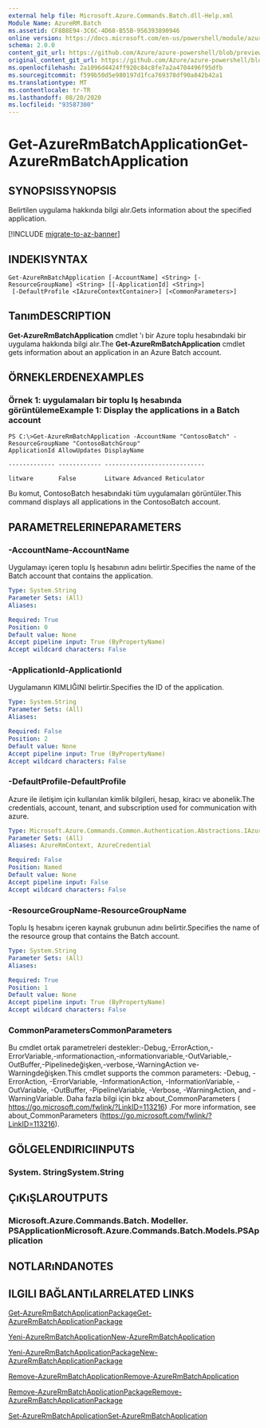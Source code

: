 ```yaml
---
external help file: Microsoft.Azure.Commands.Batch.dll-Help.xml
Module Name: AzureRM.Batch
ms.assetid: CF8B8E94-3C6C-4D68-B55B-956393890946
online version: https://docs.microsoft.com/en-us/powershell/module/azurerm.batch/get-azurermbatchapplication
schema: 2.0.0
content_git_url: https://github.com/Azure/azure-powershell/blob/preview/src/ResourceManager/AzureBatch/Commands.Batch/help/Get-AzureRmBatchApplication.md
original_content_git_url: https://github.com/Azure/azure-powershell/blob/preview/src/ResourceManager/AzureBatch/Commands.Batch/help/Get-AzureRmBatchApplication.md
ms.openlocfilehash: 2a1096d4424ff920c84c8fe7a2a4704496f95dfb
ms.sourcegitcommit: f599b50d5e980197d1fca769378df90a842b42a1
ms.translationtype: MT
ms.contentlocale: tr-TR
ms.lasthandoff: 08/20/2020
ms.locfileid: "93587300"
---
```

# <span data-ttu-id="14091-101">Get-AzureRmBatchApplication</span><span class="sxs-lookup"><span data-stu-id="14091-101">Get-AzureRmBatchApplication</span></span>

## <span data-ttu-id="14091-102">SYNOPSIS</span><span class="sxs-lookup"><span data-stu-id="14091-102">SYNOPSIS</span></span>
<span data-ttu-id="14091-103">Belirtilen uygulama hakkında bilgi alır.</span><span class="sxs-lookup"><span data-stu-id="14091-103">Gets information about the specified application.</span></span>

[!INCLUDE [migrate-to-az-banner](../../includes/migrate-to-az-banner.md)]

## <span data-ttu-id="14091-104">INDEKI</span><span class="sxs-lookup"><span data-stu-id="14091-104">SYNTAX</span></span>

```
Get-AzureRmBatchApplication [-AccountName] <String> [-ResourceGroupName] <String> [[-ApplicationId] <String>]
 [-DefaultProfile <IAzureContextContainer>] [<CommonParameters>]
```

## <span data-ttu-id="14091-105">Tanım</span><span class="sxs-lookup"><span data-stu-id="14091-105">DESCRIPTION</span></span>
<span data-ttu-id="14091-106">**Get-AzureRmBatchApplication** cmdlet 'ı bir Azure toplu hesabındaki bir uygulama hakkında bilgi alır.</span><span class="sxs-lookup"><span data-stu-id="14091-106">The **Get-AzureRmBatchApplication** cmdlet gets information about an application in an Azure Batch account.</span></span>

## <span data-ttu-id="14091-107">ÖRNEKLERDEN</span><span class="sxs-lookup"><span data-stu-id="14091-107">EXAMPLES</span></span>

### <span data-ttu-id="14091-108">Örnek 1: uygulamaları bir toplu Iş hesabında görüntüleme</span><span class="sxs-lookup"><span data-stu-id="14091-108">Example 1: Display the applications in a Batch account</span></span>
```
PS C:\>Get-AzureRmBatchApplication -AccountName "ContosoBatch" -ResourceGroupName "ContosoBatchGroup"
ApplicationId AllowUpdates DisplayName

------------- ------------ ----------------------------

litware       False        Litware Advanced Reticulator
```

<span data-ttu-id="14091-109">Bu komut, ContosoBatch hesabındaki tüm uygulamaları görüntüler.</span><span class="sxs-lookup"><span data-stu-id="14091-109">This command displays all applications in the ContosoBatch account.</span></span>

## <span data-ttu-id="14091-110">PARAMETRELERINE</span><span class="sxs-lookup"><span data-stu-id="14091-110">PARAMETERS</span></span>

### <span data-ttu-id="14091-111">-AccountName</span><span class="sxs-lookup"><span data-stu-id="14091-111">-AccountName</span></span>
<span data-ttu-id="14091-112">Uygulamayı içeren toplu Iş hesabının adını belirtir.</span><span class="sxs-lookup"><span data-stu-id="14091-112">Specifies the name of the Batch account that contains the application.</span></span>

```yaml
Type: System.String
Parameter Sets: (All)
Aliases:

Required: True
Position: 0
Default value: None
Accept pipeline input: True (ByPropertyName)
Accept wildcard characters: False
```

### <span data-ttu-id="14091-113">-ApplicationId</span><span class="sxs-lookup"><span data-stu-id="14091-113">-ApplicationId</span></span>
<span data-ttu-id="14091-114">Uygulamanın KIMLIĞINI belirtir.</span><span class="sxs-lookup"><span data-stu-id="14091-114">Specifies the ID of the application.</span></span>

```yaml
Type: System.String
Parameter Sets: (All)
Aliases:

Required: False
Position: 2
Default value: None
Accept pipeline input: True (ByPropertyName)
Accept wildcard characters: False
```

### <span data-ttu-id="14091-115">-DefaultProfile</span><span class="sxs-lookup"><span data-stu-id="14091-115">-DefaultProfile</span></span>
<span data-ttu-id="14091-116">Azure ile iletişim için kullanılan kimlik bilgileri, hesap, kiracı ve abonelik.</span><span class="sxs-lookup"><span data-stu-id="14091-116">The credentials, account, tenant, and subscription used for communication with azure.</span></span>

```yaml
Type: Microsoft.Azure.Commands.Common.Authentication.Abstractions.IAzureContextContainer
Parameter Sets: (All)
Aliases: AzureRmContext, AzureCredential

Required: False
Position: Named
Default value: None
Accept pipeline input: False
Accept wildcard characters: False
```

### <span data-ttu-id="14091-117">-ResourceGroupName</span><span class="sxs-lookup"><span data-stu-id="14091-117">-ResourceGroupName</span></span>
<span data-ttu-id="14091-118">Toplu Iş hesabını içeren kaynak grubunun adını belirtir.</span><span class="sxs-lookup"><span data-stu-id="14091-118">Specifies the name of the resource group that contains the Batch account.</span></span>

```yaml
Type: System.String
Parameter Sets: (All)
Aliases:

Required: True
Position: 1
Default value: None
Accept pipeline input: True (ByPropertyName)
Accept wildcard characters: False
```

### <span data-ttu-id="14091-119">CommonParameters</span><span class="sxs-lookup"><span data-stu-id="14091-119">CommonParameters</span></span>
<span data-ttu-id="14091-120">Bu cmdlet ortak parametreleri destekler:-Debug,-ErrorAction,-ErrorVariable,-ınformationaction,-ınformationvariable,-OutVariable,-OutBuffer,-Pipelinedeğişken,-verbose,-WarningAction ve-Warningdeğişken.</span><span class="sxs-lookup"><span data-stu-id="14091-120">This cmdlet supports the common parameters: -Debug, -ErrorAction, -ErrorVariable, -InformationAction, -InformationVariable, -OutVariable, -OutBuffer, -PipelineVariable, -Verbose, -WarningAction, and -WarningVariable.</span></span> <span data-ttu-id="14091-121">Daha fazla bilgi için bkz about_CommonParameters ( https://go.microsoft.com/fwlink/?LinkID=113216) .</span><span class="sxs-lookup"><span data-stu-id="14091-121">For more information, see about_CommonParameters (https://go.microsoft.com/fwlink/?LinkID=113216).</span></span>

## <span data-ttu-id="14091-122">GÖLGELENDIRICI</span><span class="sxs-lookup"><span data-stu-id="14091-122">INPUTS</span></span>

### <span data-ttu-id="14091-123">System. String</span><span class="sxs-lookup"><span data-stu-id="14091-123">System.String</span></span>

## <span data-ttu-id="14091-124">ÇıKıŞLAR</span><span class="sxs-lookup"><span data-stu-id="14091-124">OUTPUTS</span></span>

### <span data-ttu-id="14091-125">Microsoft.Azure.Commands.Batch. Modeller. PSApplication</span><span class="sxs-lookup"><span data-stu-id="14091-125">Microsoft.Azure.Commands.Batch.Models.PSApplication</span></span>

## <span data-ttu-id="14091-126">NOTLARıNDA</span><span class="sxs-lookup"><span data-stu-id="14091-126">NOTES</span></span>

## <span data-ttu-id="14091-127">ILGILI BAĞLANTıLAR</span><span class="sxs-lookup"><span data-stu-id="14091-127">RELATED LINKS</span></span>

[<span data-ttu-id="14091-128">Get-AzureRmBatchApplicationPackage</span><span class="sxs-lookup"><span data-stu-id="14091-128">Get-AzureRmBatchApplicationPackage</span></span>](./Get-AzureRmBatchApplicationPackage.md)

[<span data-ttu-id="14091-129">Yeni-AzureRmBatchApplication</span><span class="sxs-lookup"><span data-stu-id="14091-129">New-AzureRmBatchApplication</span></span>](./New-AzureRmBatchApplication.md)

[<span data-ttu-id="14091-130">Yeni-AzureRmBatchApplicationPackage</span><span class="sxs-lookup"><span data-stu-id="14091-130">New-AzureRmBatchApplicationPackage</span></span>](./New-AzureRmBatchApplicationPackage.md)

[<span data-ttu-id="14091-131">Remove-AzureRmBatchApplication</span><span class="sxs-lookup"><span data-stu-id="14091-131">Remove-AzureRmBatchApplication</span></span>](./Remove-AzureRmBatchApplication.md)

[<span data-ttu-id="14091-132">Remove-AzureRmBatchApplicationPackage</span><span class="sxs-lookup"><span data-stu-id="14091-132">Remove-AzureRmBatchApplicationPackage</span></span>](./Remove-AzureRmBatchApplicationPackage.md)

[<span data-ttu-id="14091-133">Set-AzureRmBatchApplication</span><span class="sxs-lookup"><span data-stu-id="14091-133">Set-AzureRmBatchApplication</span></span>](./Set-AzureRmBatchApplication.md)


